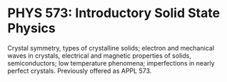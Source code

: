 # PHYS 573: Introductory Solid State Physics

Crystal symmetry, types of crystalline solids; electron and mechanical waves in crystals, electrical and magnetic properties of solids, semiconductors; low temperature phenomena; imperfections in nearly perfect crystals. Previously offered as APPL 573.